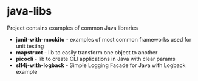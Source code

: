 # java-libs

Project contains examples of common Java libraries

- **junit-with-mockito** - examples of most common frameworks used for unit testing
- **mapstruct** - lib to easily transform one object to another
- **picocli** - lib to create CLI applications in Java with clear params
- **slf4j-with-logback** - Simple Logging Facade for Java with Logback example